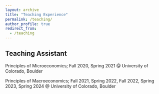 ```yaml
---
layout: archive
title: "Teaching Experience"
permalink: /teaching/
author_profile: true
redirect_from:
  - /teaching
---
```


## Teaching Assistant 

Principles of Microeconomics; Fall 2020, Spring 2021 @ University of Colorado, Boulder

Principles of Macroeconomics; Fall 2021, Spring 2022, Fall 2022, Spring 2023, Spring 2024  @ University of Colorado, Boulder

